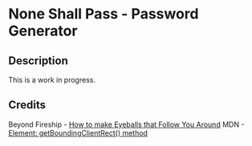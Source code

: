 # None Shall Pass - Password Generator

## Description

This is a work in progress.

## Credits

Beyond Fireship - [How to make Eyeballs that Follow You Around](https://www.youtube.com/watch?v=TGe3pS5LqEw)
MDN - [Element: getBoundingClientRect() method](https://developer.mozilla.org/en-US/docs/Web/API/Element/getBoundingClientRect)
